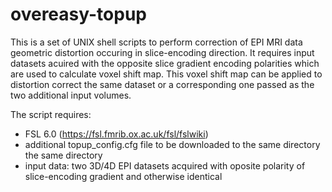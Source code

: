 # overeasy-topup
This is a set of UNIX shell scripts to perform correction of EPI MRI data geometric distortion occuring in slice-encoding direction.
It requires input datasets acuired with the opposite slice gradient encoding polarities which are used to calculate voxel shift map.
This voxel shift map can be applied to distortion correct the same dataset or a corresponding one passed as the two additional input volumes.

The script requires:
- FSL 6.0 (https://fsl.fmrib.ox.ac.uk/fsl/fslwiki)
- additional topup_config.cfg file to be downloaded to the same directory the same directory
- input data: two 3D/4D EPI datasets acquired with oposite polarity of slice-encoding gradient and otherwise identical
